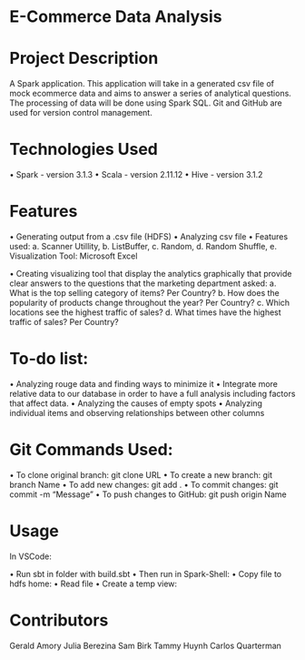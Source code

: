 # E-Commerce Data Analysis  
# Project Description
A Spark application. This application will take in a generated csv file of mock ecommerce data and aims to answer a series of analytical  questions. The processing of data will be done using Spark SQL. Git and 
GitHub are used for version control management.


# Technologies Used
• Spark - version 3.1.3
• Scala - version 2.11.12
• Hive - version 3.1.2

# Features

• Generating output from a .csv file (HDFS)
• Analyzing csv file
• Features used: a.	Scanner Utillity, b.	 ListBuffer, c.	 Random, d.	Random   Shuffle, e.	Visualization Tool: Microsoft Excel

• Creating visualizing tool that display the analytics graphically 
 that provide clear answers to the questions that the marketing 
 department asked:
 a.	What is the top selling category of items? Per Country?
 b.	How does the popularity of products change throughout the year? Per 
    Country?
 c.	Which locations see the highest traffic of sales?
 d.	What times have the highest traffic of sales? Per Country?

# To-do list:

• Analyzing rouge data and finding ways to minimize it
• Integrate more relative data to our database in order to have a full  analysis including factors that affect data.
• Analyzing the causes of empty spots
• Analyzing individual items and observing relationships between other columns

# Git Commands Used: 
• To clone original branch: git clone URL
• To create a new branch: git branch Name
• To add new changes: git add .
• To commit changes: git commit -m “Message”
• To push changes to GitHub: git push origin Name

# Usage

In VSCode:

• Run sbt in folder with build.sbt
• Then  run in Spark-Shell:
• Copy file to hdfs home:
• Read file
• Create a temp view:

# Contributors

Gerald Amory
Julia Berezina
Sam Birk
Tammy Huynh
Carlos Quarterman
